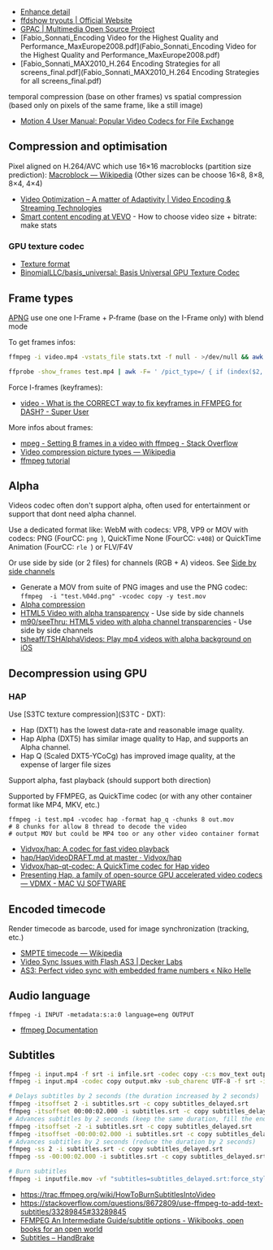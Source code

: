 - [Enhance detail](Graphics#enhance-detail)
- [ffdshow tryouts | Official Website](http://ffdshow-tryout.sourceforge.net/)
- [GPAC | Multimedia Open Source Project](https://gpac.wp.imt.fr/)
- [Fabio_Sonnati_Encoding Video for the Highest Quality and Performance_MaxEurope2008.pdf](Fabio_Sonnati_Encoding Video for the Highest Quality and Performance_MaxEurope2008.pdf)
- [Fabio_Sonnati_MAX2010_H.264 Encoding Strategies for all screens_final.pdf](Fabio_Sonnati_MAX2010_H.264 Encoding Strategies for all screens_final.pdf)

temporal compression (base on other frames) vs spatial compression (based only on pixels of the same frame, like a still image)

- [Motion 4 User Manual: Popular Video Codecs for File Exchange](https://documentation.apple.com/en/motion/usermanual/chapter_B_section_3.html)

## Compression and optimisation

Pixel aligned on H.264/AVC which use 16×16 macroblocks (partition size prediction): [Macroblock — Wikipedia](https://en.wikipedia.org/wiki/Macroblock) (Other sizes can be choose 16×8, 8×8, 8×4, 4×4)

- [Video Optimization – A matter of Adaptivity | Video Encoding & Streaming Technologies](https://sonnati.wordpress.com/2016/05/04/video-optimization-a-matter-of-adaptivity/)
- [Smart content encoding at VEVO](http://blog.vevo.com/smart-content-encoding-at-vevo/) - How to choose video size + bitrate: make stats

### GPU texture codec

- [Texture format](../Texture%20format/Texture%20format.md)
- [BinomialLLC/basis_universal: Basis Universal GPU Texture Codec](https://github.com/BinomialLLC/basis_universal)

## Frame types

[APNG](PNG#apng) use one one I-Frame + P‑frame (base on the I-Frame only) with blend mode

To get frames infos:

```sh
ffmpeg -i video.mp4 -vstats_file stats.txt -f null - >/dev/null && awk '/type= I/ {print $2}' stats.txt

ffprobe -show_frames test.mp4 | awk -F= ' /pict_type=/ { if (index($2, "I")) { i=1; } else { i=0; } } /coded_picture_number/ { if (i) print $2 } '
```

Force I-frames (keyframes):

- [video - What is the CORRECT way to fix keyframes in FFMPEG for DASH? - Super User](https://superuser.com/questions/908280/what-is-the-correct-way-to-fix-keyframes-in-ffmpeg-for-dash)

More infos about frames:

- [mpeg - Setting B frames in a video with ffmpeg - Stack Overflow](https://stackoverflow.com/questions/15855535/setting-b-frames-in-a-video-with-ffmpeg)
- [Video compression picture types — Wikipedia](https://en.wikipedia.org/wiki/Video_compression_picture_types)
- [ffmpeg tutorial](http://dranger.com/ffmpeg/tutorial05.html)

## Alpha

Videos codec often don't support alpha, often used for entertainment or support that dont need alpha channel.

Use a dedicated format like: WebM with codecs: VP8, VP9 or MOV with codecs: PNG (FourCC: `png `), QuickTime None (FourCC: `v408`) or QuickTime Animation (FourCC: `rle `) or FLV/F4V

Or use side by side (or 2 files) for channels (RGB + A) videos. See [Side by side channels](Image#side-by-side-channels)

- Generate a MOV from suite of PNG images and use the PNG codec: `ffmpeg  -i "test.%04d.png" -vcodec copy -y test.mov`
- [Alpha compression](Image#alpha-compression)
- [HTML5 Video with alpha transparency](http://www.sciencelifeny.com/transparency/transparency.html) - Use side by side channels
- [m90/seeThru: HTML5 video with alpha channel transparencies](https://github.com/m90/seeThru) - Use side by side channels
- [tsheaff/TSHAlphaVideos: Play mp4 videos with alpha background on iOS](https://github.com/tsheaff/TSHAlphaVideos)

## Decompression using GPU

### HAP

Use [S3TC texture compression](S3TC - DXT):

- Hap (DXT1) has the lowest data-rate and reasonable image quality.
- Hap Alpha (DXT5) has similar image quality to Hap, and supports an Alpha channel.
- Hap Q (Scaled DXT5-YCoCg) has improved image quality, at the expense of larger file sizes

Support alpha, fast playback (should support both direction)

Supported by FFMPEG, as QuickTime codec (or with any other container format like MP4, MKV, etc.)

	ffmpeg -i test.mp4 -vcodec hap -format hap_q -chunks 8 out.mov
	# 8 chunks for allow 8 thread to decode the video
	# output MOV but could be MP4 too or any other video container format

- [Vidvox/hap: A codec for fast video playback](https://github.com/Vidvox/hap)
- [hap/HapVideoDRAFT.md at master · Vidvox/hap](https://github.com/Vidvox/hap/blob/master/documentation/HapVideoDRAFT.md)
- [Vidvox/hap-qt-codec: A QuickTime codec for Hap video](https://github.com/Vidvox/hap-qt-codec)
- [Presenting Hap, a family of open-source GPU accelerated video codecs — VDMX - MAC VJ SOFTWARE](http://vdmx.vidvox.net/blog/hap)

## Encoded timecode

Render timecode as barcode, used for image synchronization (tracking, etc.)

- [SMPTE timecode — Wikipedia](https://en.wikipedia.org/wiki/SMPTE_timecode)
- [Video Sync Issues with Flash AS3 | Decker Labs](http://blog.edecker.net/2011/08/video-sync-issues-with-flash-as3/)
- [AS3: Perfect video sync with embedded frame numbers « Niko Helle](http://nikohelle.net/2011/11/25/as3-perfect-video-sync-with-embedded-frame-numbers/)

## Audio language

	ffmpeg -i INPUT -metadata:s:a:0 language=eng OUTPUT

- [ffmpeg Documentation](https://ffmpeg.org/ffmpeg.html#Main-options)

## Subtitles

```sh
ffmpeg -i input.mp4 -f srt -i infile.srt -codec copy -c:s mov_text output.mp4 -metadata:s:s:0 language=eng
ffmpeg -i input.mp4 -codec copy output.mkv -sub_charenc UTF-8 -f srt -i subtitles.srt

# Delays subtitles by 2 seconds (the duration increased by 2 seconds)
ffmpeg -itsoffset 2 -i subtitles.srt -c copy subtitles_delayed.srt
ffmpeg -itsoffset 00:00:02.000 -i subtitles.srt -c copy subtitles_delayed.srt
# Advances subtitles by 2 seconds (keep the same duration, fill the end with "last frame")
ffmpeg -itsoffset -2 -i subtitles.srt -c copy subtitles_delayed.srt
ffmpeg -itsoffset -00:00:02.000 -i subtitles.srt -c copy subtitles_delayed.srt
# Advances subtitles by 2 seconds (reduce the duration by 2 seconds)
ffmpeg -ss 2 -i subtitles.srt -c copy subtitles_delayed.srt
ffmpeg -ss -00:00:02.000 -i subtitles.srt -c copy subtitles_delayed.srt

# Burn subtitles
ffmpeg -i inputfile.mov -vf "subtitles=subtitles_delayed.srt:force_style='Alignment=9,Fontsize=8,Outline=0'" outputfile.mov
```

- https://trac.ffmpeg.org/wiki/HowToBurnSubtitlesIntoVideo
- https://stackoverflow.com/questions/8672809/use-ffmpeg-to-add-text-subtitles/33289845#33289845
- [FFMPEG An Intermediate Guide/subtitle options - Wikibooks, open books for an open world](https://en.wikibooks.org/wiki/FFMPEG_An_Intermediate_Guide/subtitle_options)
- [Subtitles – HandBrake](https://trac.handbrake.fr/wiki/Subtitles)
